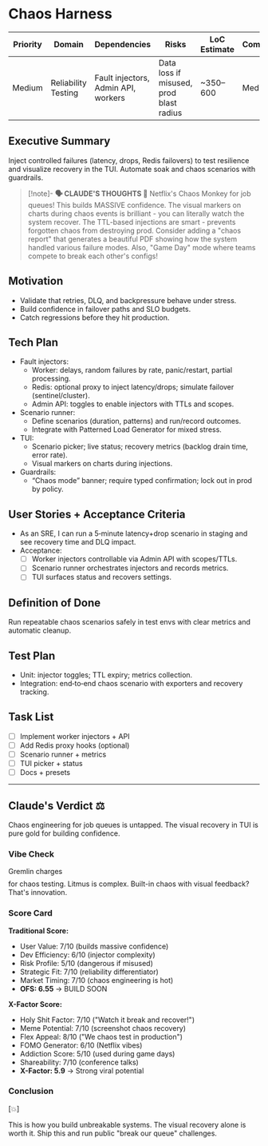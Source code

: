 # Chaos Harness

| Priority | Domain | Dependencies | Risks | LoC Estimate | Complexity | Effort | Impact |
| --- | --- | --- | --- | --- | --- | --- | --- |
| Medium | Reliability Testing | Fault injectors, Admin API, workers | Data loss if misused, prod blast radius | ~350–600 | Medium | 5 (Fib) | Medium‑High |

## Executive Summary
Inject controlled failures (latency, drops, Redis failovers) to test resilience and visualize recovery in the TUI. Automate soak and chaos scenarios with guardrails.

> [!note]- **🗣️ CLAUDE'S THOUGHTS 💭**
> Netflix's Chaos Monkey for job queues! This builds MASSIVE confidence. The visual markers on charts during chaos events is brilliant - you can literally watch the system recover. The TTL-based injections are smart - prevents forgotten chaos from destroying prod. Consider adding a "chaos report" that generates a beautiful PDF showing how the system handled various failure modes. Also, "Game Day" mode where teams compete to break each other's configs!

## Motivation
- Validate that retries, DLQ, and backpressure behave under stress.
- Build confidence in failover paths and SLO budgets.
- Catch regressions before they hit production.

## Tech Plan
- Fault injectors:
  - Worker: delays, random failures by rate, panic/restart, partial processing.
  - Redis: optional proxy to inject latency/drops; simulate failover (sentinel/cluster).
  - Admin API: toggles to enable injectors with TTLs and scopes.
- Scenario runner:
  - Define scenarios (duration, patterns) and run/record outcomes.
  - Integrate with Patterned Load Generator for mixed stress.
- TUI:
  - Scenario picker; live status; recovery metrics (backlog drain time, error rate).
  - Visual markers on charts during injections.
- Guardrails:
  - “Chaos mode” banner; require typed confirmation; lock out in prod by policy.

## User Stories + Acceptance Criteria
- As an SRE, I can run a 5‑minute latency+drop scenario in staging and see recovery time and DLQ impact.
- Acceptance:
  - [ ] Worker injectors controllable via Admin API with scopes/TTLs.
  - [ ] Scenario runner orchestrates injectors and records metrics.
  - [ ] TUI surfaces status and recovers settings.

## Definition of Done
Run repeatable chaos scenarios safely in test envs with clear metrics and automatic cleanup.

## Test Plan
- Unit: injector toggles; TTL expiry; metrics collection.
- Integration: end‑to‑end chaos scenario with exporters and recovery tracking.

## Task List
- [ ] Implement worker injectors + API
- [ ] Add Redis proxy hooks (optional)
- [ ] Scenario runner + metrics
- [ ] TUI picker + status
- [ ] Docs + presets

---

## Claude's Verdict ⚖️

Chaos engineering for job queues is untapped. The visual recovery in TUI is pure gold for building confidence.

### Vibe Check

Gremlin charges $$$$ for chaos testing. Litmus is complex. Built-in chaos with visual feedback? That's innovation.

### Score Card

**Traditional Score:**
- User Value: 7/10 (builds massive confidence)
- Dev Efficiency: 6/10 (injector complexity)
- Risk Profile: 5/10 (dangerous if misused)
- Strategic Fit: 7/10 (reliability differentiator)
- Market Timing: 7/10 (chaos engineering is hot)
- **OFS: 6.55** → BUILD SOON

**X-Factor Score:**
- Holy Shit Factor: 7/10 ("Watch it break and recover!")
- Meme Potential: 7/10 (screenshot chaos recovery)
- Flex Appeal: 8/10 ("We chaos test in production")
- FOMO Generator: 6/10 (Netflix vibes)
- Addiction Score: 5/10 (used during game days)
- Shareability: 7/10 (conference talks)
- **X-Factor: 5.9** → Strong viral potential

### Conclusion

[💥]

This is how you build unbreakable systems. The visual recovery alone is worth it. Ship this and run public "break our queue" challenges.

